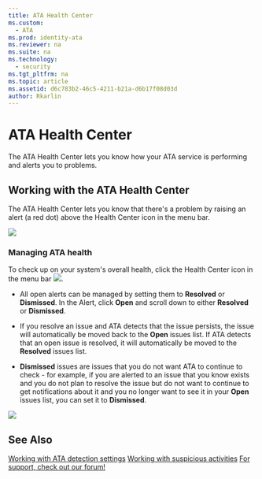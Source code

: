 ```yaml
---
title: ATA Health Center
ms.custom:
  - ATA
ms.prod: identity-ata
ms.reviewer: na
ms.suite: na
ms.technology:
  - security
ms.tgt_pltfrm: na
ms.topic: article
ms.assetid: d6c783b2-46c5-4211-b21a-d6b17f08d03d
author: Rkarlin
---
```

# ATA Health Center
The ATA Health Center lets you know how your ATA service is performing and alerts you to problems.

## Working with the ATA Health Center
The ATA Health Center lets you know that there's a problem by raising an alert (a red dot) above the Health Center icon in the menu bar.

![](./Image/ATA-Health-Center-Alert-red-dot.png)

### Managing ATA health
To check up on your system's overall health, click the Health Center icon in the menu bar ![](./Image/ATA-red-dot.png).

-   All open alerts can be managed by setting them to **Resolved** or **Dismissed**. In the Alert, click **Open** and scroll down to either **Resolved** or **Dismissed**.

-   If you resolve an issue and ATA detects that the issue persists, the issue will automatically be moved back to the **Open** issues list. If ATA detects that an open issue is resolved, it will automatically be moved to the **Resolved** issues list.

-   **Dismissed** issues are issues that you do not want ATA to continue to check - for example, if you are alerted to an issue that you know exists and you do not plan to resolve the issue but do not want to continue to get notifications about it and you no longer want to see it in your **Open** issues list, you can set it to **Dismissed**.

![](./Image/ATA-Health-Issue.JPG)

## See Also
[Working with ATA detection settings](working-with-detection-settings.md)
 [Working with suspicious activities](/deployuse/working-with-suspicious-activities.md)
 [For support, check out our forum!](https://social.technet.microsoft.com/Forums/security/en-US/home?forum=mata)
